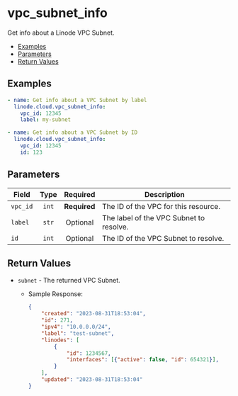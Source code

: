 # vpc_subnet_info

Get info about a Linode VPC Subnet.

- [Examples](#examples)
- [Parameters](#parameters)
- [Return Values](#return-values)

## Examples

```yaml
- name: Get info about a VPC Subnet by label
  linode.cloud.vpc_subnet_info:
    vpc_id: 12345
    label: my-subnet
```

```yaml
- name: Get info about a VPC Subnet by ID
  linode.cloud.vpc_subnet_info:
    vpc_id: 12345
    id: 123
```


## Parameters

| Field     | Type | Required | Description                                                                  |
|-----------|------|----------|------------------------------------------------------------------------------|
| `vpc_id` | <center>`int`</center> | <center>**Required**</center> | The ID of the VPC for this resource.   |
| `label` | <center>`str`</center> | <center>Optional</center> | The label of the VPC Subnet to resolve.   |
| `id` | <center>`int`</center> | <center>Optional</center> | The ID of the VPC Subnet to resolve.   |

## Return Values

- `subnet` - The returned VPC Subnet.

    - Sample Response:
        ```json
        {
            "created": "2023-08-31T18:53:04",
            "id": 271,
            "ipv4": "10.0.0.0/24",
            "label": "test-subnet",
            "linodes": [
                {
                    "id": 1234567,
                    "interfaces": [{"active": false, "id": 654321}],
                }
            ],
            "updated": "2023-08-31T18:53:04"
        }
        ```


